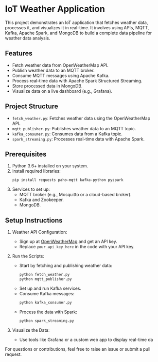 
# IoT Weather Application

This project demonstrates an IoT application that fetches weather data, processes it, and visualizes it in real-time. It involves using APIs, MQTT, Kafka, Apache Spark, and MongoDB to build a complete data pipeline for weather data analysis.

## Features
- Fetch weather data from OpenWeatherMap API.
- Publish weather data to an MQTT broker.
- Consume MQTT messages using Apache Kafka.
- Process real-time data with Apache Spark Structured Streaming.
- Store processed data in MongoDB.
- Visualize data on a live dashboard (e.g., Grafana).

## Project Structure
- `fetch_weather.py`: Fetches weather data using the OpenWeatherMap API.
- `mqtt_publisher.py`: Publishes weather data to an MQTT topic.
- `kafka_consumer.py`: Consumes data from a Kafka topic.
- `spark_streaming.py`: Processes real-time data with Apache Spark.

## Prerequisites
1. Python 3.6+ installed on your system.
2. Install required libraries:
   ```bash
   pip install requests paho-mqtt kafka-python pyspark
   ```
3. Services to set up:
   - MQTT broker (e.g., Mosquitto or a cloud-based broker).
   - Kafka and Zookeeper.
   - MongoDB.

## Setup Instructions
1. Weather API Configuration:
   - Sign up at [OpenWeatherMap](https://openweathermap.org/) and get an API key.
   - Replace `your_api_key_here` in the code with your API key.

2. Run the Scripts:
   - Start by fetching and publishing weather data:
     ```bash
     python fetch_weather.py
     python mqtt_publisher.py
     ```
   - Set up and run Kafka services.
   - Consume Kafka messages:
     ```bash
     python kafka_consumer.py
     ```
   - Process the data with Spark:
     ```bash
     python spark_streaming.py
     ```

3. Visualize the Data:
   - Use tools like Grafana or a custom web app to display real-time da

For questions or contributions, feel free to raise an issue or submit a pull request.

